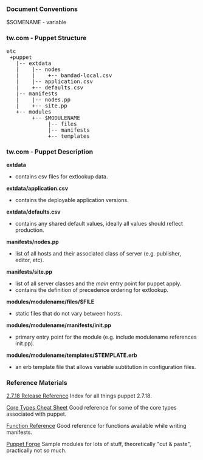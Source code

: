 ### Document Conventions

$SOMENAME - variable

### tw.com - Puppet Structure

<pre>
etc
 +puppet
   |-- extdata
   |    |-- nodes
   |    |    +-- bamdad-local.csv
   |    |-- application.csv
   |    +-- defaults.csv
   |-- manifests
   |    |-- nodes.pp
   |    +-- site.pp
   +-- modules
        +-- $MODULENAME
             |-- files
             |-- manifests
             +-- templates
</pre>


### tw.com - Puppet Description

__extdata__
- contains csv files for extlookup data.

__extdata/application.csv__
- contains the deployable application versions.

__extdata/defaults.csv__
- contains any shared default values, ideally all values should reflect production. 

__manifests/nodes.pp__
- list of all hosts and their associated class of server (e.g. publisher, editor, etc).

__manifests/site.pp__
- list of all server classes and the *main* entry point for puppet apply.
- contains the definition of precedence ordering for extlookup.

__modules/modulename/files/$FILE__
- static files that do not vary between hosts.

__modules/modulename/manifests/init.pp__
- primary entry point for the module (e.g. include modulename references init.pp).

__modules/modulename/templates/$TEMPLATE.erb__
- an erb template file that allows variable subtitution in configuration files.

### Reference Materials

[2.7.18 Release Reference](http://docs.puppetlabs.com/references/2.7.18/)
Index for all things puppet 2.7.18.

[Core Types Cheat Sheet](http://docs.puppetlabs.com/puppet_core_types_cheatsheet.pdf)
Good reference for some of the core types associated with puppet.

[Function Reference](http://docs.puppetlabs.com/references/stable/function.html)
Good reference for functions available while writing manifests.

[Puppet Forge](http://forge.puppetlabs.com/)
Sample modules for lots of stuff, theoretically "cut & paste", practically not so much.
